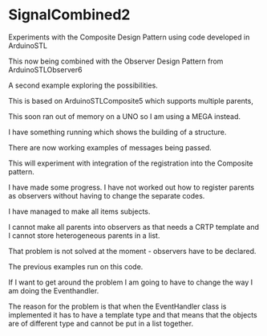 # SignalCombined2

Experiments with the Composite Design Pattern using code developed in ArduinoSTL

This now being combined with the Observer Design Pattern from ArduinoSTLObserver6

A second example exploring the possibilities.

This is based on ArduinoSTLComposite5 which supports multiple parents,

This soon ran out of memory on a UNO so I am using a MEGA instead.

I have something running which shows the building of a structure.

There are now working examples of messages being passed.

This will experiment with integration of the registration into the Composite pattern.

I have made some progress. I have not worked out how to register parents as observers without having to change the separate codes.

I have managed to make all items subjects.

I cannot make all parents into observers as that needs a CRTP template and I cannot store heterogeneous parents in a list.

That problem is not solved at the moment - observers have to be declared.

The previous examples run on this code.

If I want to get around the problem I am going to have to change the way I am doing the Eventhandler.

The reason for the problem is that when the EventHandler class is implemented it has to have a template type and that means that the objects are of different type and cannot be put in a list together.
 

